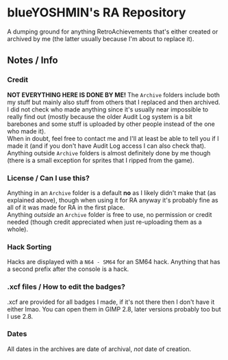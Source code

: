 # blueYOSHMIN's RA Repository
A dumping ground for anything RetroAchievements that's either created or archived by me (the latter usually because I'm about to replace it).

## Notes / Info

### Credit
**NOT EVERYTHING HERE IS DONE BY ME!** The `Archive` folders include both my stuff but mainly also stuff from others that I replaced and then archived. I did not check who made anything since it's usually near impossible to really find out (mostly because the older Audit Log system is a bit barebones and some stuff is uploaded by other people instead of the one who made it).  
When in doubt, feel free to contact me and I'll at least be able to tell you if I made it (and if you don't have Audit Log access I can also check that).  
Anything outside `Archive` folders is almost definitely done by me though (there is a small exception for sprites that I ripped from the game).

### License / Can I use this?
Anything in an `Archive` folder is a default **no** as I likely didn't make that (as explained above), though when using it for RA anyway it's probably fine as all of it was made for RA in the first place.  
Anything *outside* an `Archive`	folder is free to use, no permission or credit needed (though credit appreciated when just re-uploading them as a whole).

### Hack Sorting
Hacks are displayed with a `N64 - SM64` for an SM64 hack. Anything that has a second prefix after the console is a hack.

### .xcf files / How to edit the badges?
.xcf are provided for all badges I made, if it's not there then I don't have it either lmao. You can open them in GIMP 2.8, later versions probably too but I use 2.8.

### Dates
All dates in the archives are date of archival, *not* date of creation.
